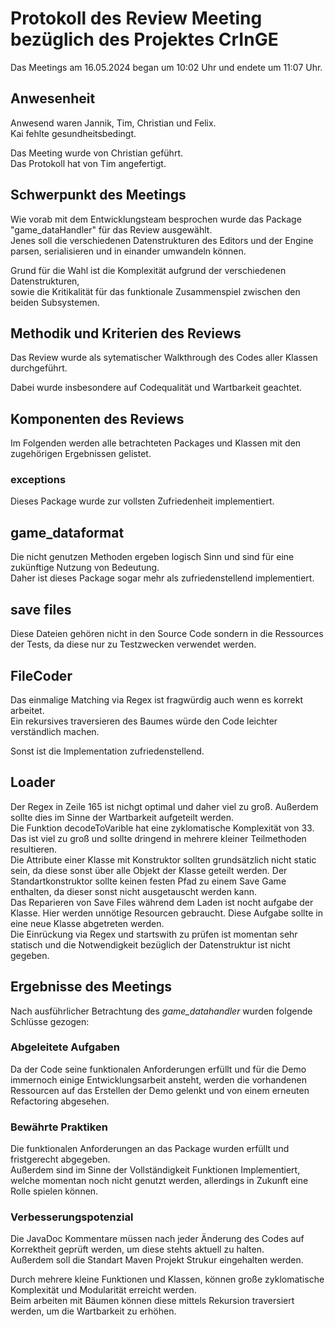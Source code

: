 # Protokoll des Review Meeting bezüglich des Projektes CrInGE
Das Meetings am 16.05.2024 began um 10:02 Uhr und endete um 11:07 Uhr.

## Anwesenheit
Anwesend waren Jannik, Tim, Christian und Felix.  
Kai fehlte gesundheitsbedingt.

Das Meeting wurde von Christian geführt.  
Das Protokoll hat von Tim angefertigt.

## Schwerpunkt des Meetings
Wie vorab mit dem Entwicklungsteam besprochen wurde das Package "game_dataHandler" für das Review ausgewählt.  
Jenes soll die verschiedenen Datenstrukturen des Editors und der Engine parsen, serialisieren und in einander umwandeln können.

Grund für die Wahl ist die Komplexität aufgrund der verschiedenen Datenstrukturen,  
sowie die Kritikalität für das funktionale Zusammenspiel zwischen den beiden Subsystemen.

## Methodik und Kriterien des Reviews
Das Review wurde als sytematischer Walkthrough des Codes aller Klassen durchgeführt.

Dabei wurde insbesondere auf Codequalität und Wartbarkeit geachtet.

## Komponenten des Reviews
Im Folgenden werden alle betrachteten Packages und Klassen mit den zugehörigen Ergebnissen gelistet.

### exceptions
Dieses Package wurde zur vollsten Zufriedenheit implementiert.

## game_dataformat
Die nicht genutzen Methoden ergeben logisch Sinn und sind für eine zukünftige Nutzung von Bedeutung.  
Daher ist dieses Package sogar mehr als zufriedenstellend implementiert.
 
## save files
Diese Dateien gehören nicht in den Source Code sondern in die Ressources der Tests, da diese nur zu Testzwecken verwendet werden.
 
## FileCoder
Das einmalige Matching via Regex ist fragwürdig auch wenn es korrekt arbeitet.  
Ein rekursives traversieren des Baumes würde den Code leichter verständlich machen.

Sonst ist die Implementation zufriedenstellend.
 
## Loader
Der Regex in Zeile 165 ist nichgt optimal und daher viel zu groß. Außerdem sollte dies im Sinne der Wartbarkeit aufgeteilt werden.  
Die Funktion decodeToVarible hat eine zyklomatische Komplexität von 33. Das ist viel zu groß und sollte dringend in mehrere kleiner Teilmethoden resultieren.  
Die Attribute einer Klasse mit Konstruktor sollten grundsätzlich nicht static sein, da diese sonst über alle Objekt der Klasse geteilt werden.
Der Standartkonstruktor sollte keinen festen Pfad zu einem Save Game enthalten, da dieser sonst nicht ausgetauscht werden kann.  
Das Reparieren von Save Files während dem Laden ist nocht aufgabe der Klasse. Hier werden unnötige Resourcen gebraucht. Diese Aufgabe sollte in eine neue Klasse abgetreten werden.  
Die Einrückung via Regex und startswith zu prüfen ist momentan sehr statisch und die Notwendigkeit bezüglich der Datenstruktur ist nicht gegeben.

## Ergebnisse des Meetings
Nach ausführlicher Betrachtung des *game_datahandler* wurden folgende Schlüsse gezogen:

### Abgeleitete Aufgaben
Da der Code seine funktionalen Anforderungen erfüllt und für die Demo immernoch einige Entwicklungsarbeit ansteht, werden die vorhandenen Ressourcen auf das Erstellen der Demo gelenkt und von einem erneuten Refactoring abgesehen.

### Bewährte Praktiken
Die funktionalen Anforderungen an das Package wurden erfüllt und fristgerecht abgegeben.  
Außerdem sind im Sinne der Vollständigkeit Funktionen Implementiert, welche momentan noch nicht genutzt werden, allerdings in Zukunft eine Rolle spielen können.

### Verbesserungspotenzial
Die JavaDoc Kommentare müssen nach jeder Änderung des Codes auf Korrektheit geprüft werden, um diese stehts aktuell zu halten.  
Außerdem soll die Standart Maven Projekt Strukur eingehalten werden.

Durch mehrere kleine Funktionen und Klassen, können große zyklomatische Komplexität und Modularität erreicht werden.  
Beim arbeiten mit Bäumen können diese mittels Rekursion traversiert werden, um die Wartbarkeit zu erhöhen.
